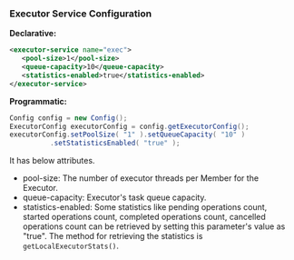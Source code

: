 
### Executor Service Configuration

**Declarative:**

```xml
<executor-service name="exec">
   <pool-size>1</pool-size>
   <queue-capacity>10</queue-capacity>
   <statistics-enabled>true</statistics-enabled>
</executor-service>
```

**Programmatic:**

```java
Config config = new Config();
ExecutorConfig executorConfig = config.getExecutorConfig();
executorConfig.setPoolSize( "1" ).setQueueCapacity( "10" )
          .setStatisticsEnabled( "true" );
```

It has below attributes.

- pool-size: The number of executor threads per Member for the Executor.
- queue-capacity: Executor's task queue capacity.
- statistics-enabled: Some statistics like pending operations count, started operations count, completed operations count, cancelled operations count can be retrieved by setting this parameter's value as "true". The method for retrieving the statistics is `getLocalExecutorStats()`.

